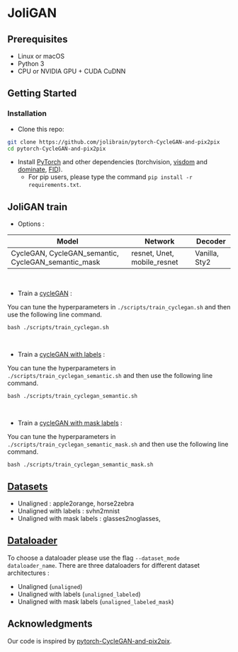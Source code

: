 # JoliGAN
## Prerequisites
- Linux or macOS
- Python 3
- CPU or NVIDIA GPU + CUDA CuDNN

## Getting Started
### Installation

- Clone this repo:
```bash
git clone https://github.com/jolibrain/pytorch-CycleGAN-and-pix2pix
cd pytorch-CycleGAN-and-pix2pix
```

- Install [PyTorch](http://pytorch.org) and other dependencies (torchvision, [visdom](https://github.com/facebookresearch/visdom) and [dominate](https://github.com/Knio/dominate), [FID](https://github.com/jolibrain/pytorch-fid)).  
  - For pip users, please type the command `pip install -r requirements.txt`.

## JoliGAN train

- Options :

|Model|Network|Decoder|
|-|-|-|
|CycleGAN, CycleGAN_semantic, CycleGAN_semantic_mask|resnet, Unet, mobile_resnet|Vanilla, Sty2|

<br>

- Train a [cycleGAN](docs/cyclegan.md) :
 
You can tune the hyperparameters in `./scripts/train_cyclegan.sh` and then use the following line command.
```
bash ./scripts/train_cyclegan.sh
```
<br>

- Train a [cycleGAN with labels](docs/cyclegan_semantic.md) :
 
You can tune the hyperparameters in `./scripts/train_cyclegan_semantic.sh` and then use the following line command.
```
bash ./scripts/train_cyclegan_semantic.sh
```
<br>

- Train a [cycleGAN with mask labels](docs/cyclegan_semantic_mask.md) :
 
You can tune the hyperparameters in `./scripts/train_cyclegan_semantic_mask.sh` and then use the following line command.
```
bash ./scripts/train_cyclegan_semantic_mask.sh
```
## [Datasets](docs/datasets.md)
- Unaligned : apple2orange, horse2zebra
- Unaligned with labels : svhn2mnist
- Unaligned with mask labels : glasses2noglasses,


## [Dataloader](docs/dataloader.md)

To choose a dataloader please use the flag `--dataset_mode dataloader_name`.
There are three dataloaders for different dataset architectures :
- Unaligned (`unaligned`) 
- Unaligned with labels (`unaligned_labeled`)
- Unaligned with mask labels (`unaligned_labeled_mask`)

## Acknowledgments
Our code is inspired by [pytorch-CycleGAN-and-pix2pix](https://github.com/junyanz/pytorch-CycleGAN-and-pix2pix).

